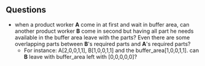 ## Questions
- when a product worker **A** come in at first and wait in buffer area, can another product worker **B** come in second but having all part he needs available in the buffer area leave with the parts? Even there are some overlapping parts between **B**'s required parts and **A**'s required parts?
  - For instance: A[2,0,0,1,1], B[1,0,0,1,1] and the buffer_area[1,0,0,1,1]. can **B** leave with buffer_area left with [0,0,0,0,0]?